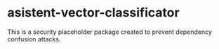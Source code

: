 # asistent-vector-classificator

This is a security placeholder package created to prevent dependency confusion attacks.